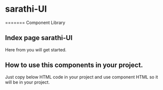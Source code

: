 # sarathi-UI
=======
Component Library
## Index page sarathi-UI
Here from you will get started.

## How to use this components in your project.

Just copy below HTML code in your project and use component HTML so it will be in your project.

